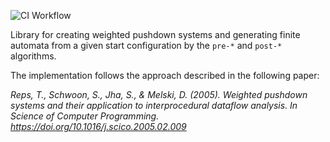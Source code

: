 ![CI Workflow](https://github.com/breakpointsecurity/pushdown/workflows/Java%20CI/badge.svg "CI Workflow")

Library for creating weighted pushdown systems and generating finite automata from a given start configuration by the `pre-*` and `post-*` algorithms.

The implementation follows the approach described in the following paper:

_Reps, T., Schwoon, S., Jha, S., & Melski, D. (2005). Weighted pushdown systems and their application to interprocedural dataflow analysis. In Science of Computer Programming. https://doi.org/10.1016/j.scico.2005.02.009_
